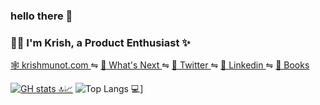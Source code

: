 ### hello there 👋

<!--
**KrishMunot/KrishMunot** is a ✨ _special_ ✨ repository because its `README.md` (this file) appears on your GitHub profile.

Here are some ideas to get you started:

- 🔭 I’m currently working on ...
- 🌱 I’m currently learning ...
- 👯 I’m looking to collaborate on ...
- 🤔 I’m looking for help with ...
- 💬 Ask me about ...
- 📫 How to reach me: ...
- 😄 Pronouns: ...
- ⚡ Fun fact: ...
-->

### ✌🏽 I'm Krish, a Product Enthusiast  ✨

[   🕸 krishmunot.com    ](https://krishmunot.com )    ⇋    [     🚀 What's Next     ](https://krishmunot.com/career)    ⇋    [   💬 Twitter   ](https://twitter.com/krish_munot)  ⇋    [   💼 Linkedin   ](https://www.linkedin.com/in/krishmunot/)   ⇋    [   🧠 Books   ](https://www.goodreads.com/krishmunot) 

[![GH stats 🔝📈](https://github-readme-stats.vercel.app/api?username=krishmunot&count_private=true&show_icons=true&theme=tokyonight&line_height=33&hide_rank=false)](https://github.com/krishmunot?tab=repositories&q=&type=public&language=)
![Top Langs 💻](https://github-readme-stats.vercel.app/api/top-langs/?username=krishmunot&count_private=true&theme=onedark&line_height=30&hide=Java&layout=default)]
